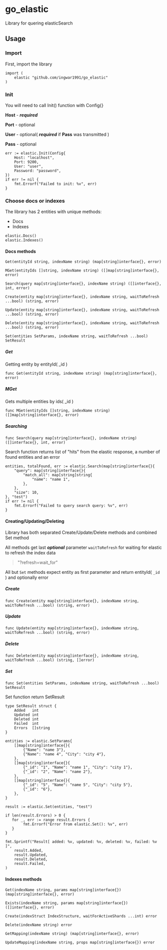 # go_elastic
Library for quering elasticSearch

## Usage

### Import
First, import the library

```
import (
    elastic "github.com/ingwar1991/go_elastic"
)
```

### Init
You will need to call Init() function with Config{}

**Host** - **_required_**

**Port** - optional

**User** - optional( **_required_** if **Pass** was transmitted )

**Pass** - optional

```
err := elastic.Init(Config{
    Host: "localhost",
    Port: 9200,
    User: "user",
    Password: "password",
})
if err != nil {
    fmt.Errorf("Failed to init: %v", err)
}
```

### Choose docs or indexes
The library has 2 entities with unique methods:
* Docs
* Indexes

```
elastic.Docs()
elastic.Indexes()
```

#### Docs methods

```
Get(entityId string, indexName string) (map[string]interface{}, error)

MGet(entityIds []string, indexName string) ([]map[string]interface{}, error)

Search(query map[string]interface{}, indexName string) ([]interface{}, int, error)

Create(entity map[string]interface{}, indexName string, waitToRefresh ...bool) (string, error)

Update(entity map[string]interface{}, indexName string, waitToRefresh ...bool) (string, error)

Delete(entity map[string]interface{}, indexName string, waitToRefresh ...bool) (string, error)

Set(entities SetParams, indexName string, waitToRefresh ...bool) SetResult
```

##### Get
Getting entity by entityId( _id )

`func Get(entityId string, indexName string) (map[string]interface{}, error)`

##### MGet
Gets multiple entities by ids( _id )

`func MGet(entityIds []string, indexName string) ([]map[string]interface{}, error)`

##### Searching
`func Search(query map[string]interface{}, indexName string) ([]interface{}, int, error)`

Search function returns list of "hits" from the elastic response, a number of found entities and an error 

```
entities, totalFound, err := elastic.Search(map[string]interface{}{
    "query": map[string]interface{}{
        "match_all": map[string]string{
            "name": "name 1",
        },
    },
    "size": 10,
}, "test")
if err != nil {
    fmt.Errorf("Failed to query search query: %v", err)
}
```

#### Creating/Updating/Deleting
Library has both separated Create/Update/Delete methods and combined Set method

All methods get last **_optional_** parameter `waitToRefresh` for waiting for elastic to refresh the index data
> "?refresh=wait_for"

All but `Set` methods expect entity as first parameter and return entityId( `_id` ) and optionally error

##### Create
`func Create(entity map[string]interface{}, indexName string, waitToRefresh ...bool) (string, error)`

##### Update 
`func Update(entity map[string]interface{}, indexName string, waitToRefresh ...bool) (string, error)`

##### Delete
`func Delete(entity map[string]interface{}, indexName string, waitToRefresh ...bool) (string, []error)`

##### Set
`func Set(entities SetParams, indexName string, waitToRefresh ...bool) SetResult`

Set function return SetResult
```
type SetResult struct {
	Added   int
	Updated int
	Deleted int
	Failed  int
	Errors  []string
}
```

```
entities := elastic.SetParams{
    []map[string]interface{}{
        {"Name": "name 3"},
        {"Name": "name 4", "City": "city 4"},
    },
    []map[string]interface{}{
        {"_id": "1", "Name": "name 1", "City": "city 1"},
        {"_id": "2", "Name": "name 2"},
    },
    []map[string]interface{}{
        {"_id": "5", "Name": "name 5", "City": "city 5"},
        {"_id": "6"},
    },
}

result := elastic.Set(entities, "test")

if len(result.Errors) > 0 {
   for _, err := range result.Errors {
        fmt.Errorf("Error from elastic.Set(): %v", err)
   }
}

fmt.Sprintf("Result[ added: %v, updated: %v, deleted: %v, failed: %v ]", 
    result.Added,
    result.Updated,
    result.Deleted,
    result.Failed,
)
```

#### Indexes methods
```
Get(indexName string, params map[string]interface{}) (map[string]interface{}, error)

Exists(indexName string, params map[string]interface{}) ([]interface{}, error)

Create(indexStruct IndexStructure, waitForActiveShards ...int) error

Delete(indexName string) error

GetMapping(indexName string) (map[string]interface{}, error)

UpdateMapping(indexName string, props map[string]interface{}) error
```
